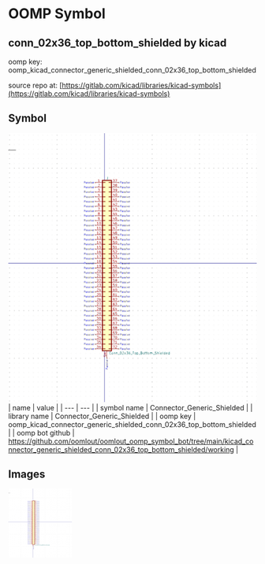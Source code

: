 # OOMP Symbol  
## conn_02x36_top_bottom_shielded  by kicad  
  
oomp key: oomp_kicad_connector_generic_shielded_conn_02x36_top_bottom_shielded  
  
source repo at: [https://gitlab.com/kicad/libraries/kicad-symbols](https://gitlab.com/kicad/libraries/kicad-symbols)  
## Symbol  
  
[![working.png](working_600.png)](working.png)  
| name | value | 
| --- | --- | 
| symbol name | Connector_Generic_Shielded | 
| library name | Connector_Generic_Shielded | 
| oomp key | oomp_kicad_connector_generic_shielded_conn_02x36_top_bottom_shielded | 
| oomp bot github | https://github.com/oomlout/oomlout_oomp_symbol_bot/tree/main/kicad_connector_generic_shielded_conn_02x36_top_bottom_shielded/working | 
## Images  
  
[![working.png](working_140.png)](working.png)  
